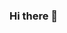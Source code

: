 ### Hi there 👋

<!--
**Gabrieleas10/Gabrieleas10** is a ✨ _special_ ✨ repository because its `README.md` (this file) appears on your GitHub profile.
I'm a Data Scientist in Conjecto BI Solutions focused in:
